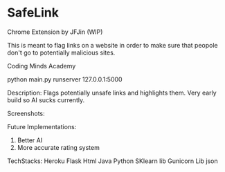 # SafeLink
Chrome Extension by JFJin (WIP)

This is meant to flag links on a website in order to make sure that peopole don't go to potentially malicious sites.

Coding Minds Academy

python main.py runserver 127.0.0.1:5000

Description:
Flags potentially unsafe links and highlights them. Very early build so AI sucks currently.

Screenshots:


Future Implementations:
1. Better AI
2. More accurate rating system

TechStacks:
Heroku
Flask
Html
Java
Python
SKlearn lib
Gunicorn Lib
json
